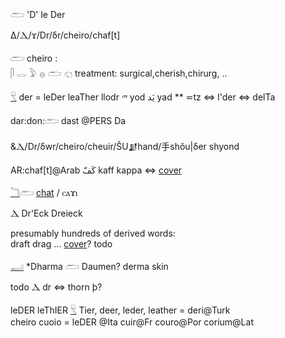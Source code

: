 𓂧 'D' le Der  

Δ/Ⲇ/ϫ/Dr/δr/cheiro/chaf[t]  

𓂧 cheiro :  
𓋴 𓂋 𓅱 𓐍 𓂧 𓐏 treatment: surgical,cherish,chirurg, ..  

[𓄛](𓄛) der = leDer leaTher llodr 𐤉 yod يَد yad ** ⋍tz ⇔  l'der ⇔ delTa  

dar:don:𓂧 dast @PERS Da  

&Ⲇ/Dr/δwr/cheiro/cheuir/ŠU𒋗hand/手shǒu|δer shyond  

AR:chaf[t]@Arab كَفّ kaff kappa ⇔ [cover](cover)  

[𓆓](𓆓)𓂧 [chat](chat) / ⲥⲁϫⲓ  

Ⲇ Dr'Eck Dreieck  

presumably hundreds of derived words:  
draft drag … [cover](cover)? todo  

[𓂝](𓂝) *Dharma 𓂧 Daumen? derma skin  


todo Ⲇ dr ⇔ thorn þ?  

leDER leThIER [𓄛](𓄛) Tier, deer, leder, leather = deri@Turk  
cheiro cuoio = leDER @Ita cuir@Fr couro@Por corium@Lat  